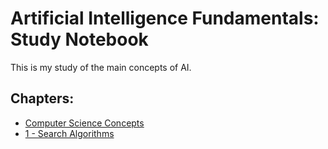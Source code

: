 # Artificial Intelligence Fundamentals: Study Notebook

This is my study of the main concepts of AI.

## Chapters:

- [Computer Science Concepts ](./00_concepts.md)
- [1 -     Search Algorithms ](./01_search.md)
